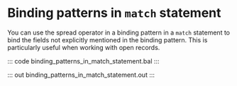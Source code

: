 # Binding patterns in `match` statement

You can use the spread operator in a binding pattern in a `match` statement to bind the fields not explicitly mentioned in the binding pattern. This is particularly useful when working with open records.

::: code binding_patterns_in_match_statement.bal :::

::: out binding_patterns_in_match_statement.out :::